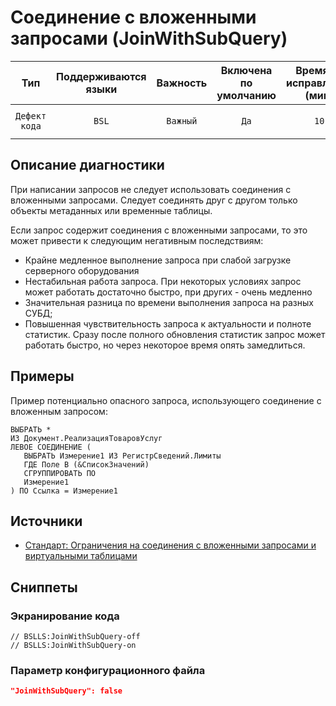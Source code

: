 # Соединение с вложенными запросами (JoinWithSubQuery)

|      Тип      |    Поддерживаются<br>языки    | Важность |    Включена<br>по умолчанию    |    Время на<br>исправление (мин)    |                       Теги                       |
|:-------------:|:-----------------------------:|:--------:|:------------------------------:|:-----------------------------------:|:------------------------------------------------:|
| `Дефект кода` |             `BSL`             | `Важный` |              `Да`              |                `10`                 |       `sql`<br>`standard`<br>`performance`       |

<!-- Блоки выше заполняются автоматически, не трогать -->
## Описание диагностики
<!-- Описание диагностики заполняется вручную. Необходимо понятным языком описать смысл и схему работу -->

При написании запросов не следует использовать соединения с вложенными запросами. Следует соединять друг с другом только объекты метаданных или временные таблицы.  

Если запрос содержит соединения с вложенными запросами, то это может привести к следующим негативным последствиям:
- Крайне медленное выполнение запроса при слабой загрузке серверного оборудования
- Нестабильная работа запроса. При некоторых условиях запрос может работать достаточно быстро, при других - очень медленно
- Значительная разница по времени выполнения запроса на разных СУБД;
- Повышенная чувствительность запроса к актуальности и полноте статистик. Сразу после полного обновления статистик запрос может работать быстро, но через некоторое время опять замедлиться.

## Примеры
<!-- В данном разделе приводятся примеры, на которые диагностика срабатывает, а также можно привести пример, как можно исправить ситуацию -->

Пример потенциально опасного запроса, использующего соединение с вложенным запросом:

```bsl
ВЫБРАТЬ *
ИЗ Документ.РеализацияТоваровУслуг
ЛЕВОЕ СОЕДИНЕНИЕ (
   ВЫБРАТЬ Измерение1 ИЗ РегистрСведений.Лимиты
   ГДЕ Поле В (&СписокЗначений) 
   СГРУППИРОВАТЬ ПО 
   Измерение1
) ПО Ссылка = Измерение1
```

## Источники
<!-- Необходимо указывать ссылки на все источники, из которых почерпнута информация для создания диагностики -->
<!-- Примеры источников

* Источник: [Стандарт: Тексты модулей](https://its.1c.ru/db/v8std#content:456:hdoc)
* Полезная информация: [Отказ от использования модальных окон](https://its.1c.ru/db/metod8dev#content:5272:hdoc)
* Источник: [Cognitive complexity, ver. 1.4](https://www.sonarsource.com/docs/CognitiveComplexity.pdf) -->

* [Стандарт: Ограничения на соединения с вложенными запросами и виртуальными таблицами](https://its.1c.ru/db/v8std#content:655:hdoc)

## Сниппеты

<!-- Блоки ниже заполняются автоматически, не трогать -->
### Экранирование кода

```bsl
// BSLLS:JoinWithSubQuery-off
// BSLLS:JoinWithSubQuery-on
```

### Параметр конфигурационного файла

```json
"JoinWithSubQuery": false
```
